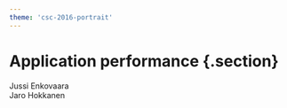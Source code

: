 ```yaml
---
theme: 'csc-2016-portrait'
---
```


# Application performance {.section}

Jussi Enkovaara<br>
Jaro Hokkanen
